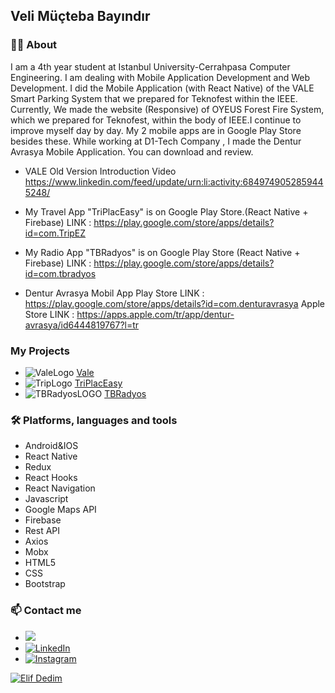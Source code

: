 ## Veli Müçteba Bayındır 

### 🙋‍♂️ About

I am a 4th year student at Istanbul University-Cerrahpasa Computer Engineering. I am dealing with Mobile Application Development and Web Development.
I did the Mobile Application (with React Native) of the VALE Smart Parking System that we prepared for Teknofest within the IEEE. Currently, We made the website (Responsive) of OYEUS Forest Fire System, which we prepared for Teknofest, within the body of IEEE.I continue to improve myself day by day. 
My 2 mobile apps are in Google Play Store besides these. 
While working at D1-Tech Company , I made the Dentur Avrasya Mobile Application. You can download and review.

- VALE Old Version Introduction Video
https://www.linkedin.com/feed/update/urn:li:activity:6849749052859445248/

- My Travel App "TriPlacEasy" is on Google Play Store.(React Native + Firebase)
LINK : https://play.google.com/store/apps/details?id=com.TripEZ

- My Radio App "TBRadyos" is on Google Play Store (React Native + Firebase)
LINK : https://play.google.com/store/apps/details?id=com.tbradyos

- Dentur Avrasya Mobil App
Play Store LINK : https://play.google.com/store/apps/details?id=com.denturavrasya
Apple Store LINK : https://apps.apple.com/tr/app/dentur-avrasya/id6444819767?l=tr

### My Projects
-  ![ValeLogo](https://user-images.githubusercontent.com/57766774/170040224-90cea764-1166-4e75-9e72-3e3d91a2306e.png)  [Vale](https://github.com/thebyndr/Vale)
- ![TripLogo](https://user-images.githubusercontent.com/57766774/169895276-31fbc45c-ae3c-4bbb-bbee-6b511efe21cd.png)  [TriPlacEasy](https://github.com/thebyndr/TriPlacEasy-TripApp)
- ![TBRadyosLOGO](https://user-images.githubusercontent.com/57766774/169895450-4678cd18-1e85-44f1-8a89-718a15a43926.PNG)
 [TBRadyos](https://github.com/thebyndr/TBRadyos)
### 🛠 Platforms, languages and tools
- Android&IOS
- React Native
- Redux
- React Hooks
- React Navigation
- Javascript
- Google Maps API
- Firebase
- Rest API
- Axios
- Mobx
- HTML5
- CSS
- Bootstrap
### 📫 Contact me

- <a href="mailto:bayindir.411@gmail.com?"><img src="https://img.shields.io/badge/gmail-%23DD0031.svg?&style=for-the-badge&logo=gmail&logoColor=white"/></a>
- [![LinkedIn](https://img.shields.io/badge/LinkedIn-blue?style=for-the-badge&logo=linkedin&logoColor=white)](https://www.linkedin.com/in/veli-mucteba-bayindir/)
- [![Instagram](https://img.shields.io/badge/Instagram-purple?style=for-the-badge&logo=instagram&logoColor=white)](https://www.instagram.com/the_byndr/)
<!-- - [![CV](https://img.shields.io/badge/CV-black?logo=cv?style=for-the-badge&logoColor=white)](https://github.com/thebyndr/thebyndr/files/8758031/Veli.Mucteba.Bayindir.CV.pdf) -->


[![Elif Dedim](https://d3wo5wojvuv7l.cloudfront.net/t_rss_itunes_square_1400/images.spreaker.com/original/543bab0d757caf2ad69efe5d3ad7a78c.jpg)](https://www.youtube.com/watch?v=EcBWGENvnsw)




